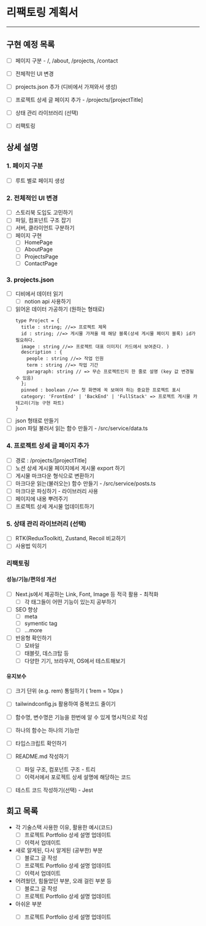 # 리팩토링 계획서

---

## 구현 예정 목록

- [ ] 페이지 구분 - /, /about, /projects, /contact
- [ ] 전체적인 UI 변경
- [ ] projects.json 추가 (디비에서 가져와서 생성)
- [ ] 프로젝트 상세 글 페이지 추가 - /projects/[projectTitle]
- [ ] 상태 관리 라이브러리 (선택)
- [ ] 리팩토링


## 상세 설명

### 1. 페이지 구분 

- [ ] 루트 별로 페이지 생성

### 2. 전체적인 UI 변경 

- [ ] 스토리북 도입도 고민하기
- [ ] 파일, 컴포넌트 구조 잡기
- [ ] 서버, 클라이언트 구분하기
- [ ] 페이지 구현
  - [ ] HomePage
  - [ ] AboutPage
  - [ ] ProjectsPage
  - [ ] ContactPage

### 3. projects.json

- [ ] 디비에서 데이터 읽기
  - [ ] notion api 사용하기
- [ ] 읽어온 데이터 가공하기 (원하는 형태로)
  ```
  type Project = {
    title : string; //=> 프로젝트 제목
    id : string; //=> 게시물 가져올 때 해당 블록(상세 게시물 페이지 블록) id가 필요하다.
    image : string //=> 프로젝트 대표 이미지( 카드에서 보여준다. )
    description : {
      people : string //=> 작업 인원
      term : string //=> 작업 기간
      paragraph: string // => 무슨 프로젝트인지 한 줄로 설명 (key 값 변경될 수 있음)
    };
    pinned : boolean //=> 첫 화면에 꼭 보여야 하는 중요한 프로젝트 표시
    category: 'FrontEnd' | 'BackEnd' | 'FullStack' => 프로젝트 게시물 카테고리(기능 구현 파트)  
  }       
  ```
- [ ] json 형태로 만들기 
- [ ] json 파일 불러서 읽는 함수 만들기 - /src/service/data.ts

### 4. 프로젝트 상세 글 페이지 추가

- [ ] 경로 : /projects/[projectTitle]
- [ ] 노션 상세 게시물 페이지에서 게시물 export 하기
- [ ] 게시물 마크다운 형식으로 변환하기
- [ ] 마크다운 읽는(불러오는) 함수 만들기 - /src/service/posts.ts
- [ ] 마크다운 파싱하기 - 라이브러리 사용
- [ ] 페이지에 내용 뿌려주기
- [ ] 프로젝트 상세 게시물 업데이트하기

### 5. 상태 관리 라이브러리 (선택)

- [ ] RTK(ReduxToolkit), Zustand, Recoil 비교하기
- [ ] 사용법 익히기

### 리팩토링

#### 성능/기능/편의성 개선

- [ ] Next.js에서 제공하는 Link, Font, Image 등 적극 활용 - 최적화
  - [ ] 각 태그들이 어떤 기능이 있는지 공부하기
- [ ] SEO 향상
  - [ ] meta
  - [ ] symentic tag
  - [ ] ...more 
- [ ] 반응형 확인하기
  - [ ] 모바일
  - [ ] 태블릿, 데스크탑 등
  - [ ] 다양한 기기, 브라우저, OS에서 테스트해보기

#### 유지보수 

- [ ] 크기 단위 (e.g. rem) 통일하기 ( 1rem = 10px )
- [ ] tailwindconfig.js 활용하여 중복코드 줄이기
- [ ] 함수명, 변수명은 기능을 한번에 알 수 있게 명시적으로 작성
- [ ] 하나의 함수는 하나의 기능만
- [ ] 타입스크립트 확인하기
- [ ] README.md 작성하기
  - [ ] 파일 구조, 컴포넌트 구조 - 트리 
  - [ ] 이력서에서 포로젝트 상세 설명에 해당하는 코드
- [ ] 테스트 코드 작성하기(선택) - Jest



## 회고 목록

- 각 기술스택 사용한 이유, 활용한 예시(코드)
  - [ ] 프로젝트 Portfolio 상세 설명 업데이트
  - [ ] 이력서 업데이트 
- 새로 알게된, 다시 알게된 (공부한) 부분
  - [ ] 블로그 글 작성
  - [ ] 프로젝트 Portfolio 상세 설명 업데이트
  - [ ] 이력서 업데이트
- 어려웠던, 힘들었던 부분, 오래 걸린 부분 등 
  - [ ] 블로그 글 작성
  - [ ] 프로젝트 Portfolio 상세 설명 업데이트    
- 아쉬운 부분
  - [ ] 프로젝트 Portfolio 상세 설명 업데이트 


